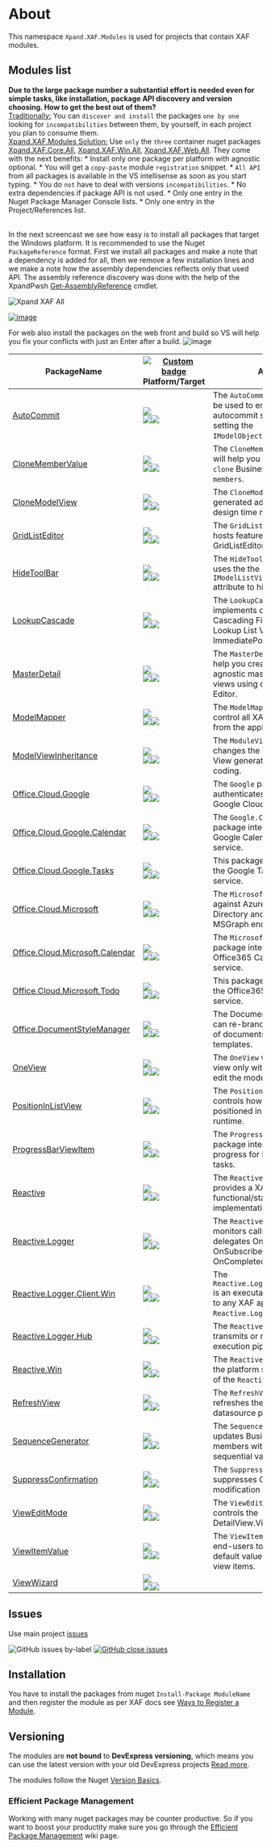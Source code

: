 # About

This namespace `Xpand.XAF.Modules` is used for projects that contain XAF modules. 


## Modules list

**Due to the large package number a substantial effort is needed even for simple tasks, like installation, package API discovery and version choosing. How to get the best out of them?**
</br><u>Traditionally:</u>
      You can `discover and install` the packages `one by one` looking for `incompatibilities` between them, by yourself, in each project you plan to consume them.
</br><u>Xpand.XAF.Modules Solution:</u>
    Use `only` the `three` container nuget packages [Xpand.XAF.Core.All](https://www.nuget.org/packages/Xpand.XAF.Core.All), [Xpand.XAF.Win.All](https://www.nuget.org/packages/Xpand.XAF.Win.All), [Xpand.XAF.Web.All](https://www.nuget.org/packages/Xpand.XAF.Web.All). They come with the next benefits:
    * Install only one package per platform with agnostic optional.
    * You will get a `copy-paste` module `registration` snippet. 
    * `All API` from all packages is available in the VS intellisense as soon as you start typing. 
    * You do `not` have to deal with versions `incompatibilities`.
    * No extra dependencies if package API is not used.
    * Only one entry in the Nuget Package Manager Console lists.
    * Only one entry in the Project/References list.

</br>In the next screencast we see how easy is to install all packages that target the Windows platform. It is recommended to use the Nuget `PackageReference` format. First we install all packages and make a note that a dependency is added for all, then we remove a few installation lines and we make a note how the assembly dependencies reflects only that used API. The assembly reference discovery was done with the help of the XpandPwsh [Get-AssemblyReference](https://github.com/eXpandFramework/XpandPwsh/wiki/Get-AssemblyReference) cmdlet.</br>

<twitter>

![Xpand XAF All](https://user-images.githubusercontent.com/159464/86915211-447c3780-c12a-11ea-973d-3096044dc22b.gif)

</twitter>


[![image](https://user-images.githubusercontent.com/159464/87556331-2fba1980-c6bf-11ea-8a10-e525dda86364.png)](https://youtu.be/LvxQ-U_0Sbg)

For web also install the packages on the web front and build so VS will help you fix your conflicts with just an Enter after a build.
![image](https://user-images.githubusercontent.com/159464/89271022-d5b8ce00-d644-11ea-8a55-40d0a27a0075.png)

<moduleslist>

|PackageName|[![Custom badge](https://xpandshields.azurewebsites.net/endpoint.svg?label=Downloads&url=https%3A%2F%2Fxpandnugetstats.azurewebsites.net%2Fapi%2Ftotals%2FXAF)](https://www.nuget.org/packages?q=Xpand.XAF)<br>Platform/Target|About
|---|---|---|
[AutoCommit](https://github.com/eXpandFramework/DevExpress.XAF/tree/master/src/Modules/AutoCommit)|![](https://xpandshields.azurewebsites.net/badge/Agnostic-netstandard2.0-yellowgreen)<br>![](https://xpandshields.azurewebsites.net/nuget/v/Xpand.XAF.Modules.AutoCommit.svg?label=&style=flat)![](https://xpandshields.azurewebsites.net/nuget/dt/Xpand.XAF.Modules.AutoCommit.svg?label=&style=flat)|The `AutoCommit` package can be used to enable specific autocommit scenarios by setting the `IModelObjectView.AutoCommit`.
[CloneMemberValue](https://github.com/eXpandFramework/DevExpress.XAF/tree/master/src/Modules/CloneMemberValue)|![](https://xpandshields.azurewebsites.net/badge/Agnostic-netstandard2.0-yellowgreen)<br>![](https://xpandshields.azurewebsites.net/nuget/v/Xpand.XAF.Modules.CloneMemberValue.svg?label=&style=flat)![](https://xpandshields.azurewebsites.net/nuget/dt/Xpand.XAF.Modules.CloneMemberValue.svg?label=&style=flat)|The `CloneMemberValue` module will help you to selectively `clone` Business object `members`.
[CloneModelView](https://github.com/eXpandFramework/DevExpress.XAF/tree/master/src/Modules/CloneModelView)|![](https://xpandshields.azurewebsites.net/badge/Agnostic-netstandard2.0-yellowgreen)<br>![](https://xpandshields.azurewebsites.net/nuget/v/Xpand.XAF.Modules.CloneModelView.svg?label=&style=flat)![](https://xpandshields.azurewebsites.net/nuget/dt/Xpand.XAF.Modules.CloneModelView.svg?label=&style=flat)|The `CloneModelView` package generated additional default design time model views.
[GridListEditor](https://github.com/eXpandFramework/DevExpress.XAF/tree/master/src/Modules/GridListEditor)|![](https://xpandshields.azurewebsites.net/badge/Win-netstandard2.0-yellowgreen)<br>![](https://xpandshields.azurewebsites.net/nuget/v/Xpand.XAF.Modules.GridListEditor.svg?label=&style=flat)![](https://xpandshields.azurewebsites.net/nuget/dt/Xpand.XAF.Modules.GridListEditor.svg?label=&style=flat)|The `GridListEditor` module hosts features related to XAF GridListEditor.
[HideToolBar](https://github.com/eXpandFramework/DevExpress.XAF/tree/master/src/Modules/HideToolBar)|![](https://xpandshields.azurewebsites.net/badge/Agnostic-netstandard2.0-yellowgreen)<br>![](https://xpandshields.azurewebsites.net/nuget/v/Xpand.XAF.Modules.HideToolBar.svg?label=&style=flat)![](https://xpandshields.azurewebsites.net/nuget/dt/Xpand.XAF.Modules.HideToolBar.svg?label=&style=flat)|The `HideToolBar` package uses the the `IModelListView.HideToolBar` attribute to hide the toolbar.
[LookupCascade](https://github.com/eXpandFramework/DevExpress.XAF/tree/master/src/Modules/LookupCascade)|![](https://xpandshields.azurewebsites.net/badge/Web-net461-yellowgreen)<br>![](https://xpandshields.azurewebsites.net/nuget/v/Xpand.XAF.Modules.LookupCascade.svg?label=&style=flat)![](https://xpandshields.azurewebsites.net/nuget/dt/Xpand.XAF.Modules.LookupCascade.svg?label=&style=flat)|The `LookupCascade` module implements client side Cascading Filtering for Lookup List Views (No ImmediatePostData).
[MasterDetail](https://github.com/eXpandFramework/DevExpress.XAF/tree/master/src/Modules/MasterDetail)|![](https://xpandshields.azurewebsites.net/badge/Agnostic-netstandard2.0-yellowgreen)<br>![](https://xpandshields.azurewebsites.net/nuget/v/Xpand.XAF.Modules.MasterDetail.svg?label=&style=flat)![](https://xpandshields.azurewebsites.net/nuget/dt/Xpand.XAF.Modules.MasterDetail.svg?label=&style=flat)|The `MasterDetail` module can help you create platform agnostic master detail `XAF` views using only the Model Editor.
[ModelMapper](https://github.com/eXpandFramework/DevExpress.XAF/tree/master/src/Modules/ModelMapper)|![](https://xpandshields.azurewebsites.net/badge/Agnostic-netstandard2.0-yellowgreen)<br>![](https://xpandshields.azurewebsites.net/nuget/v/Xpand.XAF.Modules.ModelMapper.svg?label=&style=flat)![](https://xpandshields.azurewebsites.net/nuget/dt/Xpand.XAF.Modules.ModelMapper.svg?label=&style=flat)|The `ModelMapper` allows to control all XAF components from the application model.
[ModelViewInheritance](https://github.com/eXpandFramework/DevExpress.XAF/tree/master/src/Modules/ModelViewInheritance)|![](https://xpandshields.azurewebsites.net/badge/Agnostic-netstandard2.0-yellowgreen)<br>![](https://xpandshields.azurewebsites.net/nuget/v/Xpand.XAF.Modules.ModelViewInheritance.svg?label=&style=flat)![](https://xpandshields.azurewebsites.net/nuget/dt/Xpand.XAF.Modules.ModelViewInheritance.svg?label=&style=flat)|The `ModuleViewInheritance` changes the default Model View generation without coding.
[Office.Cloud.Google](https://github.com/eXpandFramework/DevExpress.XAF/tree/master/src/Modules/Office.Cloud.Google)|![](https://xpandshields.azurewebsites.net/badge/Agnostic-netstandard2.0-yellowgreen)<br>![](https://xpandshields.azurewebsites.net/nuget/v/Xpand.XAF.Modules.Office.Cloud.Google.svg?label=&style=flat)![](https://xpandshields.azurewebsites.net/nuget/dt/Xpand.XAF.Modules.Office.Cloud.Google.svg?label=&style=flat)|The `Google` package authenticates against the Google Cloud services.
[Office.Cloud.Google.Calendar](https://github.com/eXpandFramework/DevExpress.XAF/tree/master/src/Modules/Office.Cloud.Google.Calendar)|![](https://xpandshields.azurewebsites.net/badge/Agnostic-netstandard2.0-yellowgreen)<br>![](https://xpandshields.azurewebsites.net/nuget/v/Xpand.XAF.Modules.Office.Cloud.Google.Calendar.svg?label=&style=flat)![](https://xpandshields.azurewebsites.net/nuget/dt/Xpand.XAF.Modules.Office.Cloud.Google.Calendar.svg?label=&style=flat)|The `Google.Calendar` package integrates with the Google Calendar cloud service.
[Office.Cloud.Google.Tasks](https://github.com/eXpandFramework/DevExpress.XAF/tree/master/src/Modules/Office.Cloud.Google.Tasks)|![](https://xpandshields.azurewebsites.net/badge/Agnostic-netstandard2.0-yellowgreen)<br>![](https://xpandshields.azurewebsites.net/nuget/v/Xpand.XAF.Modules.Office.Cloud.Google.Tasks.svg?label=&style=flat)![](https://xpandshields.azurewebsites.net/nuget/dt/Xpand.XAF.Modules.Office.Cloud.Google.Tasks.svg?label=&style=flat)|This package integrates with the Google Tasks cloud service.
[Office.Cloud.Microsoft](https://github.com/eXpandFramework/DevExpress.XAF/tree/master/src/Modules/Office.Cloud.Microsoft)|![](https://xpandshields.azurewebsites.net/badge/Agnostic-net461-yellowgreen)<br>![](https://xpandshields.azurewebsites.net/nuget/v/Xpand.XAF.Modules.Office.Cloud.Microsoft.svg?label=&style=flat)![](https://xpandshields.azurewebsites.net/nuget/dt/Xpand.XAF.Modules.Office.Cloud.Microsoft.svg?label=&style=flat)|The `Microsoft` authenticates against Azure Active Directory and queries the MSGraph endpoints.
[Office.Cloud.Microsoft.Calendar](https://github.com/eXpandFramework/DevExpress.XAF/tree/master/src/Modules/Office.Cloud.Microsoft.Calendar)|![](https://xpandshields.azurewebsites.net/badge/Agnostic-net461-yellowgreen)<br>![](https://xpandshields.azurewebsites.net/nuget/v/Xpand.XAF.Modules.Office.Cloud.Microsoft.Calendar.svg?label=&style=flat)![](https://xpandshields.azurewebsites.net/nuget/dt/Xpand.XAF.Modules.Office.Cloud.Microsoft.Calendar.svg?label=&style=flat)|The `Microsoft.Calendar` package integrates with the Office365 Calendar cloud service.
[Office.Cloud.Microsoft.Todo](https://github.com/eXpandFramework/DevExpress.XAF/tree/master/src/Modules/Office.Cloud.Microsoft.Todo)|![](https://xpandshields.azurewebsites.net/badge/Agnostic-net461-yellowgreen)<br>![](https://xpandshields.azurewebsites.net/nuget/v/Xpand.XAF.Modules.Office.Cloud.Microsoft.Todo.svg?label=&style=flat)![](https://xpandshields.azurewebsites.net/nuget/dt/Xpand.XAF.Modules.Office.Cloud.Microsoft.Todo.svg?label=&style=flat)|This package integrates with the Office365 Todo cloud service.
[Office.DocumentStyleManager](https://github.com/eXpandFramework/DevExpress.XAF/tree/master/src/Modules/Office.DocumentStyleManager)|![](https://xpandshields.azurewebsites.net/badge/Agnostic-netstandard2.0-yellowgreen)<br>![](https://xpandshields.azurewebsites.net/nuget/v/Xpand.XAF.Modules.Office.DocumentStyleManager.svg?label=&style=flat)![](https://xpandshields.azurewebsites.net/nuget/dt/Xpand.XAF.Modules.Office.DocumentStyleManager.svg?label=&style=flat)|The DocumentStyleManager can re-brand a large number of documents using style templates.
[OneView](https://github.com/eXpandFramework/DevExpress.XAF/tree/master/src/Modules/OneView)|![](https://xpandshields.azurewebsites.net/badge/Win-netstandard2.0-yellowgreen)<br>![](https://xpandshields.azurewebsites.net/nuget/v/Xpand.XAF.Modules.OneView.svg?label=&style=flat)![](https://xpandshields.azurewebsites.net/nuget/dt/Xpand.XAF.Modules.OneView.svg?label=&style=flat)|The `OneView` will display one view only with the option to edit the model.
[PositionInListView](https://github.com/eXpandFramework/DevExpress.XAF/tree/master/src/Modules/PositionInListView)|![](https://xpandshields.azurewebsites.net/badge/Agnostic-netstandard2.0-yellowgreen)<br>![](https://xpandshields.azurewebsites.net/nuget/v/Xpand.XAF.Modules.PositionInListView.svg?label=&style=flat)![](https://xpandshields.azurewebsites.net/nuget/dt/Xpand.XAF.Modules.PositionInListView.svg?label=&style=flat)|The `PositionInListView`, controls how objects are positioned in a ListView at runtime.
[ProgressBarViewItem](https://github.com/eXpandFramework/DevExpress.XAF/tree/master/src/Modules/ProgressBarViewItem)|![](https://xpandshields.azurewebsites.net/badge/Agnostic-netstandard2.0-yellowgreen)<br>![](https://xpandshields.azurewebsites.net/nuget/v/Xpand.XAF.Modules.ProgressBarViewItem.svg?label=&style=flat)![](https://xpandshields.azurewebsites.net/nuget/dt/Xpand.XAF.Modules.ProgressBarViewItem.svg?label=&style=flat)|The `ProgressBarViewItem` package integrates a UI progress for long running tasks.
[Reactive](https://github.com/eXpandFramework/DevExpress.XAF/tree/master/src/Modules/Reactive)|![](https://xpandshields.azurewebsites.net/badge/Agnostic-netstandard2.0-yellowgreen)<br>![](https://xpandshields.azurewebsites.net/nuget/v/Xpand.XAF.Modules.Reactive.svg?label=&style=flat)![](https://xpandshields.azurewebsites.net/nuget/dt/Xpand.XAF.Modules.Reactive.svg?label=&style=flat)|The `Reactive` module provides a XAF DSL API for functional/stateless implementations.
[Reactive.Logger](https://github.com/eXpandFramework/DevExpress.XAF/tree/master/src/Modules/Reactive.Logger)|![](https://xpandshields.azurewebsites.net/badge/Agnostic-netstandard2.0-yellowgreen)<br>![](https://xpandshields.azurewebsites.net/nuget/v/Xpand.XAF.Modules.Reactive.Logger.svg?label=&style=flat)![](https://xpandshields.azurewebsites.net/nuget/dt/Xpand.XAF.Modules.Reactive.Logger.svg?label=&style=flat)|The `Reactive.Logger` module monitors calls to the RX delegates OnNext, OnSubscribe, OnDispose, OnCompleted, OnError
[Reactive.Logger.Client.Win](https://github.com/eXpandFramework/DevExpress.XAF/tree/master/src/Modules/Reactive.Logger.Client.Win)|![](https://xpandshields.azurewebsites.net/badge/Win-net461-yellowgreen)<br>![](https://xpandshields.azurewebsites.net/nuget/v/Xpand.XAF.Modules.Reactive.Logger.Client.Win.svg?label=&style=flat)![](https://xpandshields.azurewebsites.net/nuget/dt/Xpand.XAF.Modules.Reactive.Logger.Client.Win.svg?label=&style=flat)|The `Reactive.Logger.Client.Win` is an executable able connect to any XAF app that uses the `Reactive.Logger.Hub`.
[Reactive.Logger.Hub](https://github.com/eXpandFramework/DevExpress.XAF/tree/master/src/Modules/Reactive.Logger.Hub)|![](https://xpandshields.azurewebsites.net/badge/Agnostic-netstandard2.0-yellowgreen)<br>![](https://xpandshields.azurewebsites.net/nuget/v/Xpand.XAF.Modules.Reactive.Logger.Hub.svg?label=&style=flat)![](https://xpandshields.azurewebsites.net/nuget/dt/Xpand.XAF.Modules.Reactive.Logger.Hub.svg?label=&style=flat)|The `Reactive.Logger.Hub` transmits or receives the execution pipeLine flow.
[Reactive.Win](https://github.com/eXpandFramework/DevExpress.XAF/tree/master/src/Modules/Reactive.Win)|![](https://xpandshields.azurewebsites.net/badge/Win-net461-yellowgreen)<br>![](https://xpandshields.azurewebsites.net/nuget/v/Xpand.XAF.Modules.Reactive.Win.svg?label=&style=flat)![](https://xpandshields.azurewebsites.net/nuget/dt/Xpand.XAF.Modules.Reactive.Win.svg?label=&style=flat)|The `Reactive.Win` module is the platform specific version of the `Reactive module`.
[RefreshView](https://github.com/eXpandFramework/DevExpress.XAF/tree/master/src/Modules/RefreshView)|![](https://xpandshields.azurewebsites.net/badge/Agnostic-netstandard2.0-yellowgreen)<br>![](https://xpandshields.azurewebsites.net/nuget/v/Xpand.XAF.Modules.RefreshView.svg?label=&style=flat)![](https://xpandshields.azurewebsites.net/nuget/dt/Xpand.XAF.Modules.RefreshView.svg?label=&style=flat)|The `RefreshView` module refreshes the View datasource periodically.
[SequenceGenerator](https://github.com/eXpandFramework/DevExpress.XAF/tree/master/src/Modules/SequenceGenerator)|![](https://xpandshields.azurewebsites.net/badge/Agnostic-netstandard2.0-yellowgreen)<br>![](https://xpandshields.azurewebsites.net/nuget/v/Xpand.XAF.Modules.SequenceGenerator.svg?label=&style=flat)![](https://xpandshields.azurewebsites.net/nuget/dt/Xpand.XAF.Modules.SequenceGenerator.svg?label=&style=flat)|The `SequenceGenerator` updates Business Objects members with unique sequential values.
[SuppressConfirmation](https://github.com/eXpandFramework/DevExpress.XAF/tree/master/src/Modules/SuppressConfirmation)|![](https://xpandshields.azurewebsites.net/badge/Agnostic-netstandard2.0-yellowgreen)<br>![](https://xpandshields.azurewebsites.net/nuget/v/Xpand.XAF.Modules.SuppressConfirmation.svg?label=&style=flat)![](https://xpandshields.azurewebsites.net/nuget/dt/Xpand.XAF.Modules.SuppressConfirmation.svg?label=&style=flat)|The `SuppressConfirmation` suppresses ObjectViews modification confirmations.
[ViewEditMode](https://github.com/eXpandFramework/DevExpress.XAF/tree/master/src/Modules/ViewEditMode)|![](https://xpandshields.azurewebsites.net/badge/Agnostic-netstandard2.0-yellowgreen)<br>![](https://xpandshields.azurewebsites.net/nuget/v/Xpand.XAF.Modules.ViewEditMode.svg?label=&style=flat)![](https://xpandshields.azurewebsites.net/nuget/dt/Xpand.XAF.Modules.ViewEditMode.svg?label=&style=flat)|The `ViewEditMode` module controls the DetailView.ViewEditMode.
[ViewItemValue](https://github.com/eXpandFramework/DevExpress.XAF/tree/master/src/Modules/ViewItemValue)|![](https://xpandshields.azurewebsites.net/badge/Agnostic-netstandard2.0-yellowgreen)<br>![](https://xpandshields.azurewebsites.net/nuget/v/Xpand.XAF.Modules.ViewItemValue.svg?label=&style=flat)![](https://xpandshields.azurewebsites.net/nuget/dt/Xpand.XAF.Modules.ViewItemValue.svg?label=&style=flat)|The `ViewItemValue` helps end-users to configure the default values for lookup view items.
[ViewWizard](https://github.com/eXpandFramework/DevExpress.XAF/tree/master/src/Modules/ViewWizard)|![](https://xpandshields.azurewebsites.net/badge/Agnostic-netstandard2.0-yellowgreen)<br>![](https://xpandshields.azurewebsites.net/nuget/v/Xpand.XAF.Modules.ViewWizard.svg?label=&style=flat)![](https://xpandshields.azurewebsites.net/nuget/dt/Xpand.XAF.Modules.ViewWizard.svg?label=&style=flat)|


</moduleslist>

## Issues
Use main project [issues](https://github.com/eXpandFramework/eXpand/issues/new/choose)

![GitHub issues by-label](https://xpandshields.azurewebsites.net/github/issues/expandframework/expand/Standalone_XAF_Modules.svg) [![GitHub close issues](https://xpandshields.azurewebsites.net/github/issues-closed/eXpandFramework/eXpand/Standalone_XAF_Modules.svg)](https://github.com/eXpandFramework/eXpand/issues?utf8=%E2%9C%93&q=is%3Aissue+is%3Aclosed+sort%3Aupdated-desc+label%3AXAF+)

## Installation 
You have to install the packages from nuget `Install-Package ModuleName` and then register the module as per XAF docs see [Ways to Register a Module](https://documentation.devexpress.com/eXpressAppFramework/118047/Concepts/Application-Solution-Components/Ways-to-Register-a-Module). 


## Versioning
The modules are **not bound** to **DevExpress versioning**, which means you can use the latest version with your old DevExpress projects [Read more](https://github.com/eXpandFramework/XAF/tree/master/tools/Xpand.VersionConverter).

The modules follow the Nuget [Version Basics](https://docs.microsoft.com/en-us/nuget/reference/package-versioning#version-basics).

### Efficient Package Management

Working with many nuget packages may be counter productive. So if you want to boost your productity make sure you go through the [Efficient Package Management](https://github.com/eXpandFramework/DevExpress.XAF/wiki/Efficient-package-management) wiki page.
